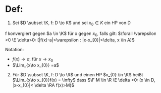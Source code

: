 # Def:
1) Sei $D \subset \K, f: D \to K$ und sei $x_{0}\in K$ ein HP von D

f konvergiert gegen $a \in \K$ für x gegen $x_{0}$, falls gilt:
$\forall \varepsilon >0 \E \delta>0: (|f(x)-a|<\varepsilon : |x-x_{0}|<\delta, x \in A)$

Notation:
- $f(x) \to a$, für $x \to x_{0}$
- $\Lim_{x\to x_{0}} =a$

2) Für $D \subset \K, f: D \to \R$ und einen HP $x_{0} \in \K$
heißt $\Lim_{x\to x_{0}}f(x) = \infty$
dass $\F M \in \R \E \delta >0: (x \in D, |x-x_{0}|< \delta \RA f(x)>M)$

